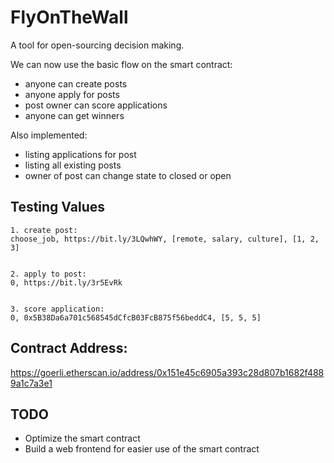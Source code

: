 # FlyOnTheWall
A tool for open-sourcing decision making.

We can now use the basic flow on the smart contract:

* anyone can create posts
* anyone apply for posts
* post owner can score applications
* anyone can get winners

Also implemented:
* listing applications for post
* listing all existing posts
* owner of post can change state to closed or open


## Testing Values
```
1. create post:
choose_job, https://bit.ly/3LQwhWY, [remote, salary, culture], [1, 2, 3]


2. apply to post:
0, https://bit.ly/3r5EvRk


3. score application: 
0, 0x5B38Da6a701c568545dCfcB03FcB875f56beddC4, [5, 5, 5]
```

## Contract Address:
https://goerli.etherscan.io/address/0x151e45c6905a393c28d807b1682f4889a1c7a3e1

## TODO
* Optimize the smart contract
* Build a web frontend for easier use of the smart contract
